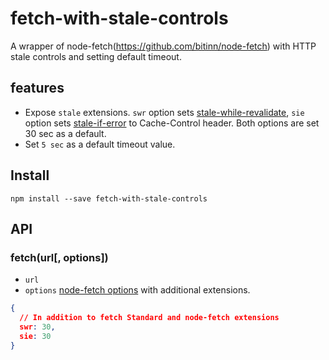 # fetch-with-stale-controls
A wrapper of node-fetch(https://github.com/bitinn/node-fetch) with HTTP stale controls and setting default timeout.

## features

- Expose `stale` extensions. `swr` option sets [stale-while-revalidate](https://tools.ietf.org/html/rfc5861#section-3), `sie` option sets [stale-if-error](https://tools.ietf.org/html/rfc5861#section-4) to Cache-Control header. Both options are set 30 sec as a default.
- Set `5 sec` as a default timeout value.

## Install

```
npm install --save fetch-with-stale-controls
```

## API

### fetch(url[, options])

- `url` 
- `options` [node-fetch options](https://github.com/bitinn/node-fetch/blob/master/README.md#fetch-options) with additional extensions.

```json
{
  // In addition to fetch Standard and node-fetch extensions
  swr: 30,
  sie: 30
}
```